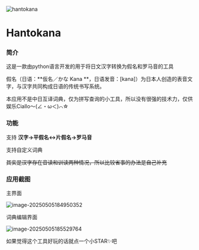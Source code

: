 ![hantokana](https://cdn.jsdelivr.net/gh/kanocyann/PicGo@master/20250505185842405.png)

# Hantokana

### 简介

这是一款由python语言开发的用于将日文汉字转换为假名和罗马音的工具

假名（日语：**仮名／かな Kana **，日语发音：[kana]）为日本人创造的表音文字，与汉字共同构成日语的传统书写系统。

本应用不是中日互译词典，仅为拼写查询的小工具，所以没有很强的技术力，仅供娱乐Ciallo～(∠・ω＜)⌒☆

### 功能

支持 **汉字->平假名<->片假名->罗马音**

支持自定义词典

~~其实是汉字存在音读和训读两种情况，所以比较省事的办法是自己补充~~

### 应用截图

主界面

![image-20250505184950352](https://cdn.jsdelivr.net/gh/kanocyann/PicGo@master/20250505184950417.png)

词典编辑界面

![image-20250505185529764](https://cdn.jsdelivr.net/gh/kanocyann/PicGo@master/20250505185529803.png)

如果觉得这个工具好玩的话就点一个小STAR✨吧